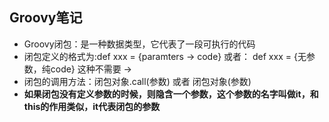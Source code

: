 ## Groovy笔记
- Groovy闭包：是一种数据类型，它代表了一段可执行的代码  
- 闭包定义的格式为:def xxx = {paramters -> code} 或者： def xxx = {无参数，纯code} 这种不需要 ->
- 闭包的调用方法：闭包对象.call(参数) 或者 闭包对象(参数)  
- **如果闭包没有定义参数的时候，则隐含一个参数，这个参数的名字叫做it，和this的作用类似，it代表闭包的参数**  
